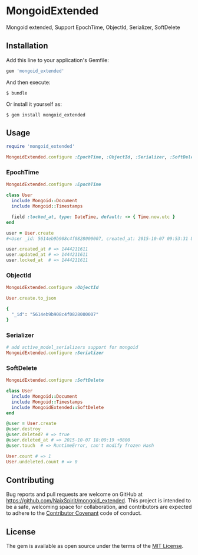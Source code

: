 # MongoidExtended

Mongoid extended, Support EpochTime, ObjectId, Serializer, SoftDelete

## Installation

Add this line to your application's Gemfile:

```ruby
gem 'mongoid_extended'
```

And then execute:

    $ bundle

Or install it yourself as:

    $ gem install mongoid_extended

## Usage

```ruby
require 'mongoid_extended'

MongoidExtended.configure :EpochTime, :ObjectId, :Serializer, :SoftDelete
```

### EpochTime

```ruby
MongoidExtended.configure :EpochTime

class User
  include Mongoid::Document
  include Mongoid::Timestamps

  field :locked_at, type: DateTime, default: -> { Time.now.utc }
end

user = User.create
#<User _id: 5614eb9b908c4f0828000007, created_at: 2015-10-07 09:53:31 UTC, updated_at: 2015-10-07 09:53:31 UTC, locked_at: 2015-10-07 09:53:31 UTC>

user.created_at # => 1444211611
user.updated_at # => 1444211611
user.locked_at  # => 1444211611
```

### ObjectId

```ruby
MongoidExtended.configure :ObjectId

User.create.to_json

{
  "_id": "5614eb9b908c4f0828000007"
}
```

### Serializer

```ruby
# add active_model_serializers support for mongoid
MongoidExtended.configure :Serializer
```

### SoftDelete

```ruby
MongoidExtended.configure :SoftDelete

class User
  include Mongoid::Document
  include Mongoid::Timestamps
  include MongoidExtended::SoftDelete
end

@user = User.create
@user.destroy
@user.deleted? # => true
@user.deleted_at # => 2015-10-07 18:09:19 +0800
@user.touch  # => RuntimeError, can't modify frozen Hash

User.count # => 1
User.undeleted.count # => 0
```

## Contributing

Bug reports and pull requests are welcome on GitHub at https://github.com/NaixSpirit/mongoid_extended. This project is intended to be a safe, welcoming space for collaboration, and contributors are expected to adhere to the [Contributor Covenant](contributor-covenant.org) code of conduct.


## License

The gem is available as open source under the terms of the [MIT License](http://opensource.org/licenses/MIT).

